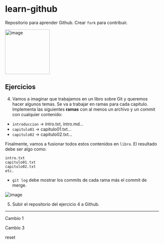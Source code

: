 # learn-github

Repositorio para aprender Github. Crear `fork` para contribuir.

<img width="146" alt="image" src="https://github.com/cesarlpb/learn-github/assets/164490009/1c66c81e-4a62-4f31-aa64-39c287afd0ce">


## Ejercicios

4. Vamos a imaginar que trabajamos en un libro sobre Git y queremos hacer algunos temas. Se va a trabajar en ramas para cada capítulo. Implementa las siguientes **ramas** con al menos un archivo y un commit con cualquier contenido:

  - `introduccion` -> intro.txt, intro.md...
  - `capitulo01` -> capitulo01.txt...
  - `capitulo02` -> capitulo02.txt...

Finalmente, vamos a fusionar todos estos contenidos en `libro`. El resultado debe ser algo como:

  ```
  intro.txt
  capitulo01.txt
  capitulo02.txt
  etc.
  ```

- `git log` debe mostrar los commits de cada rama más el commit de merge.

![image](https://github.com/Crissblck/learn-github-fork/assets/164347376/dc63c475-dc66-4979-88b3-12cc55aa354e)


5. Subir el repositorio del ejercicio 4 a Github.


---

Cambio 1

Cambio 3

reset
